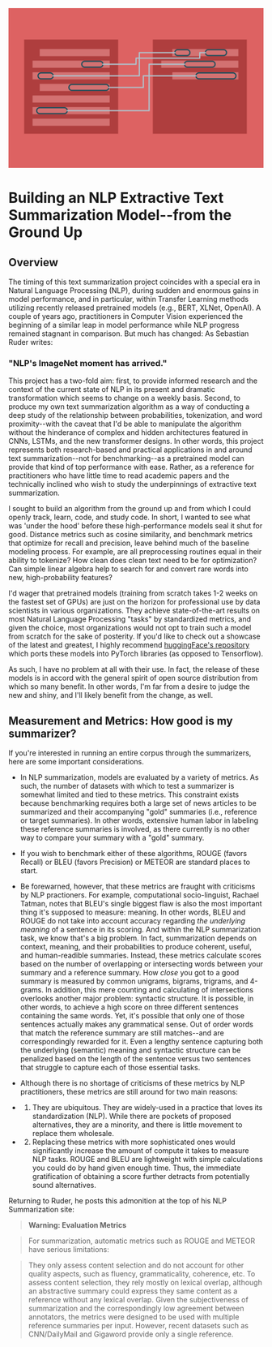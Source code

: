 ![text_summary_graphic](img/textsummarygraphicred.png)

# Building an NLP Extractive Text Summarization Model--from the Ground Up

## Overview  
The timing of this text summarization project coincides with a special era in Natural Language Processing (NLP), during sudden and enormous gains in model performance, and in particular, within Transfer Learning methods utilizing recently released pretrained models (e.g., BERT, XLNet, OpenAI). A couple of years ago, practitioners in Computer Vision experienced the beginning of a similar leap in model performance while NLP progress remained stagnant in comparison. But much has changed: As Sebastian Ruder writes:  

### "NLP's ImageNet moment has arrived."
  
This project has a two-fold aim: first, to provide informed research and the context of the current state of NLP in its present and dramatic transformation which seems to change on a weekly basis. Second, to produce my own text summarization algorithm as a way of conducting a deep study of the relationship between probabilities, tokenization, and word proximity--with the caveat that I'd be able to manipulate the algorithm without the hinderance of complex and hidden architectures featured in CNNs, LSTMs, and the new transformer designs. In other words, this project represents both research-based and practical applications in and around text summarization--not for benchmarking--as a pretrained model can provide that kind of top performance with ease. Rather, as a reference for practitioners who have little time to read academic papers and the technically inclined who wish to study the underpinnings of extractive text summarization.  

I sought to build an algorithm from the ground up and from which I could openly track, learn, code, and study code. In short, I wanted to see what was 'under the hood' before these high-performance models seal it shut for good. Distance metrics such as cosine similarity, and benchmark metrics that optimize for recall and precision, leave behind much of the baseline modeling process. For example, are all preprocessing routines equal in their ability to tokenize? How clean does clean text need to be for optimization? Can simple linear algebra help to search for and convert rare words into new, high-probability features?  

I'd wager that pretrained models (training from scratch takes 1-2 weeks on the fastest set of GPUs) are just on the horizon for professional use by data scientists in various organizations. They achieve state-of-the-art results on most Natural Language Processing "tasks" by standardized metrics, and given the choice, most organizations would not opt to train such a model from scratch for the sake of posterity. If you'd like to check out a showcase of the latest and greatest, I highly recommend [huggingFace's repository](https://github.com/huggingface/pytorch-transformers) which ports these models into PyTorch libraries (as opposed to Tensorflow).  

As such, I have no problem at all with their use. In fact, the release of these models is in accord with the general spirit of open source distribution from which so many benefit. In other words, I'm far from a desire to judge the new and shiny, and I'll likely benefit from the change, as well.

## Measurement and Metrics: How good is my summarizer?  
If you're interested in running an entire corpus through the summarizers, here are some important considerations.
 - In NLP summarization, models are evaluated by a variety of metrics. As such, the number of datasets with which to test a summarizer is somewhat limited and tied to these metrics. This constraint exists because benchmarking requires both a large set of news articles to be summarized and their accompanying "gold" summaries (i.e., reference or target summaries). In other words, extensive human labor in labeling these reference summaries is involved, as there currently is no other way to compare your summary with a "gold" summary. 
 
 - If you wish to benchmark either of these algorithms, ROUGE (favors Recall) or BLEU (favors Precision) or METEOR are standard places to start.
  - Be forewarned, however, that these metrics are fraught with criticisms by NLP practioners. For example, computational socio-linguist, Rachael Tatman, notes that BLEU's single biggest flaw is also the most important thing it's supposed to measure: meaning. In other words, BLEU and ROUGE do not take into account accuracy regarding *the underlying meaning* of a sentence in its scoring. And within the NLP summarization task, we know that's a big problem. In fact, summarization depends on context, meaning, and their probabilities to produce coherent, useful, and human-readible summaries. Instead, these metrics calculate scores based on the number of overlapping or intersecting words between your summary and a reference summary. How *close* you got to a good summary is measured by common unigrams, bigrams, trigrams, and 4-grams. In addition, this mere counting and calculating of intersections overlooks another major problem: syntactic structure. It is possible, in other words, to achieve a high score on three different sentences containing the same words. Yet, it's possible that only one of those sentences actually makes any grammatical sense. Out of order words that match the reference summary are still matches--and are correspondingly rewarded for it. Even a lengthy sentence capturing both the underlying (semantic) meaning and syntactic structure can be penalized based on the length of the sentence versus two sentences that struggle to capture each of those essential tasks.

 - Although there is no shortage of criticisms of these metrics by NLP practitioners, these metrics are still around for two main reasons:
  - 1) They are ubiquitous. They are widely-used in a practice that loves its standardization (NLP). While there are pockets of proposed alternatives, they are a minority, and there is little movement to replace them wholesale.
  - 2) Replacing these metrics with more sophisticated ones would significantly increase the amount of compute it takes to measure NLP tasks. ROUGE and BLEU are lightweight with simple calculations you could do by hand given enough time. Thus, the immediate gratification of obtaining a score further detracts from potentially sound alternatives.

Returning to Ruder, he posts this admonition at the top of his NLP Summarization site:  

> __Warning: Evaluation Metrics__

> For summarization, automatic metrics such as ROUGE and METEOR have serious limitations:

 > They only assess content selection and do not account for other quality aspects, such as fluency, grammaticality, coherence, etc.
 > To assess content selection, they rely mostly on lexical overlap, although an abstractive summary could express they same content as a reference without any lexical overlap.
 > Given the subjectiveness of summarization and the correspondingly low agreement between annotators, the metrics were designed to be used with multiple reference summaries per input. However, recent datasets such as CNN/DailyMail and Gigaword provide only a single reference.

